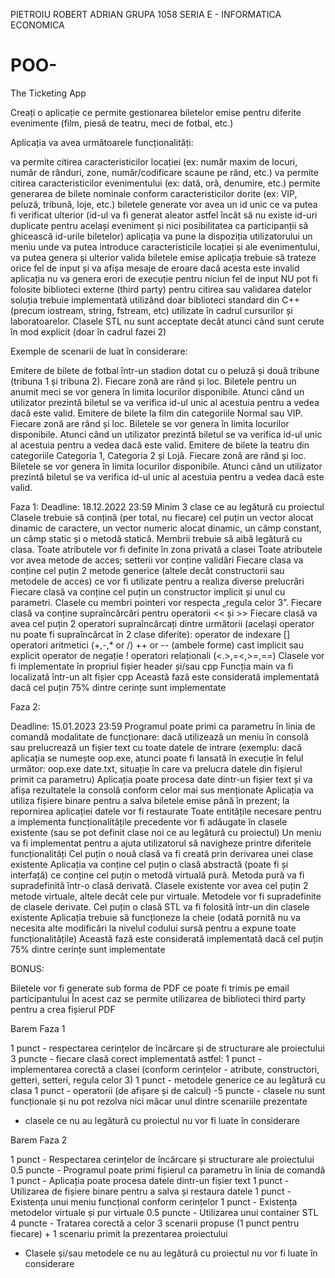 PIETROIU ROBERT ADRIAN 
GRUPA 1058 
SERIA E - INFORMATICA ECONOMICA
# POO-
The Ticketing App

Creați o aplicație ce permite gestionarea biletelor emise pentru diferite evenimente (film, piesă de teatru, meci de fotbal, etc.)


Aplicația va avea următoarele funcționalități:

va permite citirea caracteristicilor locației (ex: număr maxim de locuri, număr de rânduri, zone, număr/codificare scaune pe rând, etc.)
va permite citirea caracteristicilor evenimentului (ex: dată, oră, denumire, etc.)
permite generarea de bilete nominale conform caracteristicilor dorite (ex: VIP, peluză, tribună, loje, etc.)
biletele generate vor avea un id unic ce va putea fi verificat ulterior (id-ul va fi generat aleator astfel încât să nu existe id-uri duplicate pentru același eveniment și nici posibilitatea ca participanții să ghicească id-urile biletelor)
aplicația va pune la dispoziția utilizatorului un meniu unde va putea introduce caracteristicile locației și ale evenimentului, va putea genera și ulterior valida biletele emise
aplicația trebuie să trateze orice fel de input și va afișa mesaje de eroare dacă acesta este invalid
aplicația nu va genera erori de execuție pentru niciun fel de input
NU pot fi folosite biblioteci externe (third party) pentru citirea sau validarea datelor
soluția trebuie implementată utilizând doar biblioteci standard din C++ (precum iostream, string, fstream, etc) utilizate în cadrul cursurilor și laboratoarelor. Clasele STL nu sunt acceptate decât atunci când sunt cerute în mod explicit (doar în cadrul fazei 2)


Exemple de scenarii de luat în considerare:


Emitere de bilete de fotbal într-un stadion dotat cu o peluză și două tribune (tribuna 1 și tribuna 2). Fiecare zonă are rând și loc. Biletele pentru un anumit meci se vor genera în limita locurilor disponibile. Atunci când un utilizator prezintă biletul se va verifica id-ul unic al acestuia pentru a vedea dacă este valid.
Emitere de bilete la film din categoriile Normal sau VIP. Fiecare zonă are rând și loc. Biletele se vor genera în limita locurilor disponibile. Atunci când un utilizator prezintă biletul se va verifica id-ul unic al acestuia pentru a vedea dacă este valid.
Emitere de bilete la teatru din categoriile Categoria 1, Categoria 2 și Lojă. Fiecare zonă are rând și loc. Biletele se vor genera în limita locurilor disponibile. Atunci când un utilizator prezintă biletul se va verifica id-ul unic al acestuia pentru a vedea dacă este valid.


Faza 1:
Deadline: 18.12.2022 23:59
Minim 3 clase ce au legătură cu proiectul
Clasele trebuie să conțină (per total, nu fiecare) cel puțin un vector alocat dinamic de caractere, un vector numeric alocat dinamic, un câmp constant, un câmp static și o metodă statică. Membrii trebuie să aibă legătură cu clasa.
Toate atributele vor fi definite în zona privată a clasei
Toate atributele vor avea metode de acces; setterii vor conține validări
Fiecare clasa va conține cel puțin 2 metode generice (altele decât constructorii sau metodele de acces) ce vor fi utilizate pentru a realiza diverse prelucrări
Fiecare clasă va conține cel puțin un constructor implicit și unul cu parametri. Clasele cu membri pointeri vor respecta „regula celor 3”.
Fiecare clasă va conține supraîncărcări pentru operatorii << și >>
Fiecare clasă va avea cel puțin 2 operatori supraîncărcați dintre următorii (același operator nu poate fi supraîncărcat în 2 clase diferite):
operator de indexare []
operatori aritmetici (+,-,* or /)
++ or -- (ambele forme)
cast implicit sau explicit
operator de negație !
operatori relaționali (<.>,=<,>=,==)
Clasele vor fi implementate în propriul fișier header și/sau cpp
Funcția main va fi localizată într-un alt fișier cpp
Această fază este considerată implementată dacă cel puțin 75% dintre cerințe sunt implementate

Faza 2:

Deadline: 15.01.2023 23:59
Programul poate primi ca parametru în linia de comandă modalitate de funcționare: dacă utilizează un meniu în consolă sau prelucrează un fișier text cu toate datele de intrare (exemplu: dacă aplicația se numește oop.exe, atunci poate fi lansată în execuție în felul următor: oop.exe date.txt, situație în care va prelucra datele din fișierul primit ca parametru)
Aplicația poate procesa date dintr-un fișier text și va afișa rezultatele la consolă conform celor mai sus menționate
Aplicația va utiliza fișiere binare pentru a salva biletele emise până în prezent; la repornirea aplicației datele vor fi restaurate
Toate entitățile necesare pentru a implementa funcționalitățile precedente vor fi adăugate în clasele existente (sau se pot definit clase noi ce au legătură cu proiectul)
Un meniu va fi implementat pentru a ajuta utilizatorul să navigheze printre diferitele funcționalități
Cel puțin o nouă clasă va fi creată prin derivarea unei clase existente
Aplicația va conține cel puțin o clasă abstractă (poate fi și interfață) ce conține cel puțin o metodă virtuală pură. Metoda pură va fi supradefinită într-o clasă derivată.
Clasele existente vor avea cel puțin 2 metode virtuale, altele decât cele pur virtuale. Metodele vor fi supradefinite de clasele derivate.
Cel puțin o clasă STL va fi folosită într-un din clasele existente
Aplicația trebuie să funcționeze la cheie (odată pornită nu va necesita alte modificări la nivelul codului sursă pentru a expune toate funcționalitățile)
Această fază este considerată implementată dacă cel puțin 75% dintre cerințe sunt implementate

BONUS:

Biletele vor fi generate sub forma de PDF ce poate fi trimis pe email participantului
În acest caz se permite utilizarea de biblioteci third party pentru a crea fișierul PDF

































Barem Faza 1


1 punct - respectarea cerințelor de încărcare și de structurare ale proiectului
3 puncte - fiecare clasă corect implementată astfel:
1 punct - implementarea corectă a clasei (conform cerințelor - atribute, constructori, getteri, setteri, regula celor 3)
1 punct - metodele generice ce au legătură cu clasa
1 punct - operatorii (de afișare și de calcul)
-5 puncte - clasele nu sunt funcționale și nu pot rezolva nici măcar unul dintre scenariile prezentate

* clasele ce nu au legătură cu proiectul nu vor fi luate în considerare



Barem Faza 2


1 punct - Respectarea cerințelor de încărcare și structurare ale proiectului
0.5 puncte - Programul poate primi fișierul ca parametru în linia de comandă
1 punct - Aplicația poate procesa datele dintr-un fișier text
1 punct - Utilizarea de fișiere binare pentru a salva și restaura datele
1 punct - Existența unui meniu funcțional conform cerințelor
1 punct - Existența metodelor virtuale și pur virtuale
0.5 puncte - Utilizarea unui container STL
4 puncte - Tratarea corectă a celor 3 scenarii propuse (1 punct pentru fiecare) + 1 scenariu primit la prezentarea proiectului
* Clasele și/sau metodele ce nu au legătură cu proiectul nu vor fi luate în considerare
